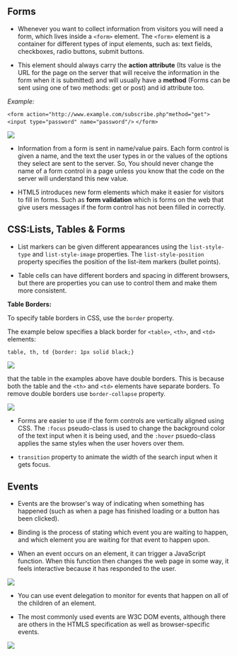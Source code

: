 ## Forms

- Whenever you want to collect information from visitors you will need a form, which lives inside a `<form>` element.
The `<form>` element is a container for different types of input elements, such as: text fields, checkboxes, radio buttons, submit buttons.

- This element should always carry the **action attribute** (Its value is the URL for the page on the server that will receive the information in the form when it is submitted) and will usually have a **method** (Forms can be sent using one of two methods: get or post) and id attribute too.


*Example:*

`<form action="http://www.example.com/subscribe.php"method="get">`
`<input type="password" name="password"/>`
`</form>`


![](https://cdn.wallstreetmojo.com/wp-content/uploads/2019/08/Form-Controls-in-Excel-Example-1.1.png)



- Information from a form is sent in name/value pairs. Each form control is given a name, and the text the user types in or the values of the options they select are sent to the server. So, You should never change the name of a form control in a page unless you know that the code on the server will understand this new value.

- HTML5 introduces new form elements which make it easier for visitors to fill in forms. Such as **form validation** which is forms on the web that give users messages if the form control has not been filled in correctly.



## CSS:Lists, Tables & Forms


- List markers can be given different appearances using the `list-style-type` and `list-style-image` properties. The `list-style-position` property specifies the position of the list-item markers (bullet points).

- Table cells can have different borders and spacing in different browsers, but there are properties you can use to control them and make them more consistent.

**Table Borders:**

To specify table borders in CSS, use the `border` property.

The example below specifies a black border for `<table>`, `<th>`, and `<td>` elements:

`table, th, td {border: 1px solid black;}`

![](https://lh3.googleusercontent.com/proxy/7Gs3pcQhgDg2q9oiqHLsd7W41U_E-1-W8xAWTeLJOo9DhibQqUpWtKcnD6xfKFUbEV9Owmyw0ivObhyQ3ja7k-HqXLWchHC4iar-KDgfXg)

 that the table in the examples above have double borders. This is because both the table and the `<th>` and `<td>` elements have separate borders. To remove double borders use `border-collapse` property.

![](https://lh3.googleusercontent.com/proxy/3wursr15wHTeS-jkRpSO1Eh16C5nKRuk1aXIlbYynDgyqZ6R1sPEBjXxwFGgZgumYyQFXGE6ZgU81yhiznKvoS0hdMtj-knC8Tjr)


- Forms are easier to use if the form controls are vertically aligned using CSS. The `:focus` pseudo-class is used to change the background color of the text input when it is being used, and the `:hover` psuedo-class applies the same styles when the user hovers over them.

- `transition` property to animate the width of the search input when it gets focus.


## Events

- Events are the browser's way of indicating when something has happened (such as when a page has finished loading or a button has been clicked). 

- Binding is the process of stating which event you are waiting to happen, and which element you are waiting for that event to happen upon.

- When an event occurs on an element, it can trigger a JavaScript function. When this function then changes the web page in some way, it feels interactive because it has responded to the user.

![](https://lh3.googleusercontent.com/proxy/OwCSnro8hXjXJtMX-qMw7JmczmXOCfb4RpkuO5qK8BaCMpPqHX5GrL_GikQAuyonKcktoCWRFJlsES-LNSdcniyDvRtONQ1t5nGsDkTDUqOVgsdrHiXX-z-IECETO66lTLmV79F5vBEy)

- You can use event delegation to monitor for events that happen on all of the children of an element.

- The most commonly used events are W3C DOM events, although there are others in the HTMLS specification as well as browser-specific events.


![](https://data-flair.training/blogs/wp-content/uploads/sites/2/2019/07/Ways-of-Using-JavaScript-Events-1200x720.png)

